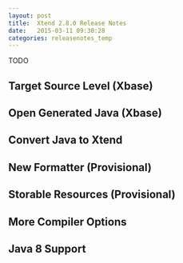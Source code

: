 ```yaml
---
layout: post
title:  Xtend 2.8.0 Release Notes
date:   2015-03-11 09:30:28
categories: releasenotes_temp
---
```


TODO

Target Source Level (Xbase)
---------------------------

Open Generated Java (Xbase)
---------------------------------

Convert Java to Xtend
---------------------

New Formatter (Provisional)
---------------------------

Storable Resources (Provisional)
--------------------------------

More Compiler Options
------------------------

Java 8 Support
--------------

